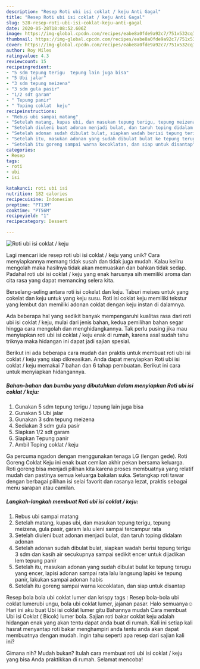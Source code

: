 ```yaml
---
description: "Resep Roti ubi isi coklat / keju Anti Gagal"
title: "Resep Roti ubi isi coklat / keju Anti Gagal"
slug: 528-resep-roti-ubi-isi-coklat-keju-anti-gagal
date: 2020-05-28T18:08:52.606Z
image: https://img-global.cpcdn.com/recipes/eabe8a0fde9a92c7/751x532cq70/roti-ubi-isi-coklat-keju-foto-resep-utama.jpg
thumbnail: https://img-global.cpcdn.com/recipes/eabe8a0fde9a92c7/751x532cq70/roti-ubi-isi-coklat-keju-foto-resep-utama.jpg
cover: https://img-global.cpcdn.com/recipes/eabe8a0fde9a92c7/751x532cq70/roti-ubi-isi-coklat-keju-foto-resep-utama.jpg
author: Roy Miles
ratingvalue: 4.3
reviewcount: 15
recipeingredient:
- "5 sdm tepung terigu  tepung lain juga bisa"
- "5 Ubi jalar"
- "3 sdm tepung meizena"
- "3 sdm gula pasir"
- "1/2 sdt garam"
- " Tepung panir"
- " Toping coklat  keju"
recipeinstructions:
- "Rebus ubi sampai matang"
- "Setelah matang, kupas ubi, dan masukan tepung terigu, tepung meizena, gula pasir, garam lalu uleni sampai tercampur rata"
- "Setelah diuleni buat adonan menjadi bulat, dan taruh toping didalam adonan"
- "Setelah adonan sudah dibulat bulat, siapkan wadah berisi tepung terigu 3 sdm dan kasih air secukupnya sampai sedikit encer untuk dijadikan lem tepung panir"
- "Setelah itu, masukan adonan yang sudah dibulat bulat ke tepung terugu yang encer, lapisi adonan sampai rata lalu langsung lapisi ke tepung panir, lakukan sampai adonan habis"
- "Setelah itu goreng sampai warna kecoklatan, dan siap untuk disantap"
categories:
- Resep
tags:
- roti
- ubi
- isi

katakunci: roti ubi isi 
nutrition: 182 calories
recipecuisine: Indonesian
preptime: "PT13M"
cooktime: "PT56M"
recipeyield: "1"
recipecategory: Dessert

---
```



![Roti ubi isi coklat / keju](https://img-global.cpcdn.com/recipes/eabe8a0fde9a92c7/751x532cq70/roti-ubi-isi-coklat-keju-foto-resep-utama.jpg)

Lagi mencari ide resep roti ubi isi coklat / keju yang unik? Cara menyiapkannya memang tidak susah dan tidak juga mudah. Kalau keliru mengolah maka hasilnya tidak akan memuaskan dan bahkan tidak sedap. Padahal roti ubi isi coklat / keju yang enak harusnya sih memiliki aroma dan cita rasa yang dapat memancing selera kita.

Berselang-seling antara roti isi cokelat dan keju. Taburi meises untuk yang cokelat dan keju untuk yang keju susu. Roti isi coklat keju memiliki tekstur yang lembut dan memiliki adonan coklat dengan keju instan di dalamnya.

Ada beberapa hal yang sedikit banyak mempengaruhi kualitas rasa dari roti ubi isi coklat / keju, mulai dari jenis bahan, kedua pemilihan bahan segar hingga cara mengolah dan menghidangkannya. Tak perlu pusing jika mau menyiapkan roti ubi isi coklat / keju enak di rumah, karena asal sudah tahu triknya maka hidangan ini dapat jadi sajian spesial.


Berikut ini ada beberapa cara mudah dan praktis untuk membuat roti ubi isi coklat / keju yang siap dikreasikan. Anda dapat menyiapkan Roti ubi isi coklat / keju memakai 7 bahan dan 6 tahap pembuatan. Berikut ini cara untuk menyiapkan hidangannya.

<!--inarticleads1-->

##### Bahan-bahan dan bumbu yang dibutuhkan dalam menyiapkan Roti ubi isi coklat / keju:

1. Gunakan 5 sdm tepung terigu / tepung lain juga bisa
1. Gunakan 5 Ubi jalar
1. Gunakan 3 sdm tepung meizena
1. Sediakan 3 sdm gula pasir
1. Siapkan 1/2 sdt garam
1. Siapkan  Tepung panir
1. Ambil  Toping coklat / keju


Ga percuma ngadon dengan menggunakan tenaga LG (lengan gede). Roti Goreng Coklat Keju ini enak buat cemilan akhir pekan bersama keluarga. Roti goreng bisa menjadi pilihan kita karena proses membuatnya yang relatif mudah dan pastinya semua keluarga bakalan suka. Setangkap roti tawar dengan berbagai pilihan isi selai favorit dan rasanya lezat, praktis sebagai menu sarapan atau camilan. 

<!--inarticleads2-->

##### Langkah-langkah membuat Roti ubi isi coklat / keju:

1. Rebus ubi sampai matang
1. Setelah matang, kupas ubi, dan masukan tepung terigu, tepung meizena, gula pasir, garam lalu uleni sampai tercampur rata
1. Setelah diuleni buat adonan menjadi bulat, dan taruh toping didalam adonan
1. Setelah adonan sudah dibulat bulat, siapkan wadah berisi tepung terigu 3 sdm dan kasih air secukupnya sampai sedikit encer untuk dijadikan lem tepung panir
1. Setelah itu, masukan adonan yang sudah dibulat bulat ke tepung terugu yang encer, lapisi adonan sampai rata lalu langsung lapisi ke tepung panir, lakukan sampai adonan habis
1. Setelah itu goreng sampai warna kecoklatan, dan siap untuk disantap


Resep bola bola ubi coklat lumer dan krispy tags : Resep bola-bola ubi coklat lumerubi ungu, bola ubi coklat lumer, jajanan pasar. Halo semuanya☺ Hari ini aku buat Ubi isi coklat lumer gitu Bahannya mudah Cara membuat Ubi isi Coklat ( Bicok) lumer bola. Sajian roti bakar coklat keju adalah hidangan enak yang akan tentu dapat anda buat di rumah. Kali ini setiap kali hasrat menyantap roti bakar menghampiri anda tentu anda akan dapat membuatnya dengan mudah. Ingin tahu seperti apa resep dari sajian kali ini? 

Gimana nih? Mudah bukan? Itulah cara membuat roti ubi isi coklat / keju yang bisa Anda praktikkan di rumah. Selamat mencoba!
